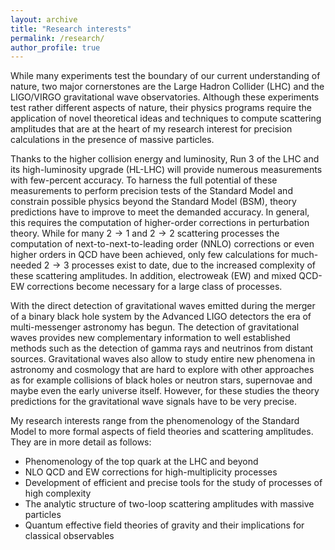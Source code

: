```yaml
---
layout: archive
title: "Research interests"
permalink: /research/
author_profile: true
---
```


While many experiments test the boundary of our current understanding of
nature, two major cornerstones are the Large Hadron Collider (LHC) and the
LIGO/VIRGO gravitational wave observatories. Although these experiments test
rather different aspects of nature, their physics programs require the
application of novel theoretical ideas and techniques to compute scattering
amplitudes that are at the heart of my research interest for precision
calculations in the presence of massive particles.


Thanks to the higher collision energy and luminosity, Run 3 of the LHC and its
high-luminosity upgrade (HL-LHC) will provide numerous measurements with
few-percent accuracy. To harness the full potential of these measurements to
perform precision tests of the Standard Model and constrain possible physics
beyond the Standard Model (BSM), theory predictions have to improve to meet the
demanded accuracy. In general, this requires the computation of higher-order
corrections in perturbation theory. While for many $2\to 1$ and $2\to 2$
scattering processes the computation of next-to-next-to-leading order (NNLO)
corrections or even higher orders in QCD have been achieved, only few
calculations for much-needed $2\to 3$ processes exist to date, due to the
increased complexity of these scattering amplitudes.  In addition, electroweak
(EW) and mixed QCD-EW corrections become necessary for a large class of
processes.


With the direct detection of gravitational waves emitted during the merger of a
binary black hole system by the Advanced LIGO detectors the era of
multi-messenger astronomy has begun. The detection of gravitational waves
provides new complementary information to well established methods such as the
detection of gamma rays and neutrinos from distant sources.  Gravitational
waves also allow to study entire new phenomena in astronomy and cosmology that
are hard to explore with other approaches as for example collisions of black
holes or neutron stars, supernovae and maybe even the early universe itself.
However, for these studies the theory predictions for the gravitational wave
signals have to be very precise.


My research interests range from the phenomenology of the Standard Model to
more formal aspects of field theories and scattering amplitudes. They are in
more detail as follows:

* Phenomenology of the top quark at the LHC and beyond
* NLO QCD and EW corrections for high-multiplicity processes
* Development of efficient and precise tools for the study of processes of high complexity
* The analytic structure of two-loop scattering amplitudes with massive particles
* Quantum effective field theories of gravity and their implications for classical observables
